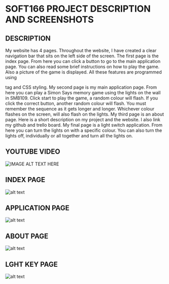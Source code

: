 # SOFT166 PROJECT DESCRIPTION AND SCREENSHOTS


## DESCRIPTION
My website has 4 pages. Throughout the website, I have created a clear navigation bar that sits on the left side of the screen. The first page is the index page. From here you can click a button to go to the main application page. You can also read some brief instructions on how to play the game. Also a picture of the game is displayed. All these features are programmed using <div> tag and CSS styling. 
My second page is my main application page. From here you can play a Simon Says memory game using the lights on the wall in SMB109. Click start to play the game, a random colour will flash. If you click the correct button, another random colour will flash. You must remember the sequence as it gets longer and longer. Whichever colour flashes on the screen, will also flash on the lights.
My third page is an about page. Here is a short description on my project and the website. I also link my github and trello board. 
My final page is a light switch application. From here you can turn the lights on with a specific colour. You can also turn the lights off, individually or all together and turn all the lights on. 


## YOUTUBE VIDEO
![IMAGE ALT TEXT HERE](https://i.ibb.co/MGx4Zby/APPLICATION.png)

## INDEX PAGE
![alt text](https://i.ibb.co/NmbyQdm/Capture-IE1.png "INDEX PAGE")

## APPLICATION PAGE
![alt text]( https://i.ibb.co/JqPvrfY/Capture-IE2.png "APPLICATION PAGE")

## ABOUT PAGE
![alt text](https://i.ibb.co/ZKTzLRQ/Capture-IE3.png "ABOUT PAGE")

## LGHT KEY PAGE
![alt text](https://i.ibb.co/pXjnH1P/Capture-IE4.png "LIGHT KEY PAGE")

